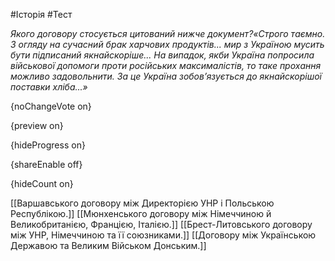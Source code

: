 #Історія #Тест

*Якого договору стосується цитований нижче документ?«Строго  таємно. З огляду на сучасний брак харчових продуктів... мир з Україною  мусить бути підписаний якнайскоріше... На випадок, якби Україна  попросила військової допомоги проти російських максималістів, то таке  прохання можливо задовольнити. За це Україна зобов’язується до  якнайскорішої поставки хліба...»*

{noChangeVote on}

{preview on}

{hideProgress on}

{shareEnable off}

{hideCount on}

[[Варшавського договору між Директорією УНР і Польською Республікою.]]
[[Мюнхенського договору між Німеччиною й Великобританією, Францією, Італією.]]
[[Брест-Литовського договору між УНР, Німеччиною та її союзниками.]]
[[Договору між Українською Державою та Великим Військом Донським.]]
